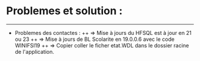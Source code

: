 # Problemes et solution :
***
+ Problemes des contactes :
	++ => Mise à jours du HFSQL est à jour en 21 ou 23
	++ => Mise à jours de BL Scolarite en 19.0.0.6 avec le code WINIFSI19
	++ => Copier coller le ficher etat.WDL dans le dossier racine de l'application.
